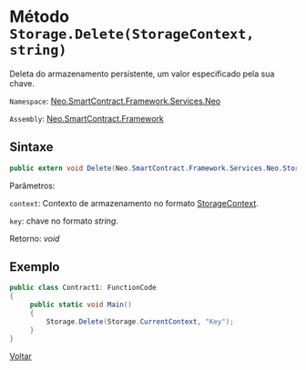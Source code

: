 # Método `Storage.Delete(StorageContext, string)`

Deleta do armazenamento persistente, um valor especificado pela sua chave.

`Namespace`: [Neo.SmartContract.Framework.Services.Neo](../../neo.md)

`Assembly`: [Neo.SmartContract.Framework](../../../dotnet.md)

## Sintaxe

```c#
public extern void Delete(Neo.SmartContract.Framework.Services.Neo.StorageContext context, byte[] key)
```

Parâmetros:

`context`: Contexto de armazenamento no formato [StorageContext](../StorageContext.md).

`key`: chave no formato *string*.

Retorno: 
*void*

## Exemplo

```c#
public class Contract1: FunctionCode
{
     public static void Main()
     {
         Storage.Delete(Storage.CurrentContext, "Key");
     }
}
```



[Voltar](../Storage.md)
